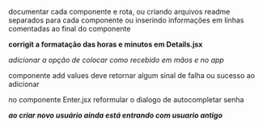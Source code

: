 documentar cada componente e rota, ou criando arquivos readme 
separados para cada componente ou inserindo informações em linhas 
comentadas ao final do componente

**corrigit a formatação das horas e minutos em Details.jsx**

*adicionar a opção de colocar como recebido em mãos e no app*

componente add values deve retornar algum sinal de falha ou sucesso ao adicionar

no componente Enter.jsx reformular o dialogo de autocompletar senha

***ao criar novo usuário ainda está entrando com usuario antigo***


